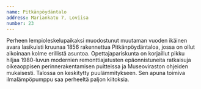 ```yaml
---
name: Pitkänpöydäntalo
address: Mariankatu 7, Loviisa
number: 23
---
```

Perheen lempioleskelupaikaksi muodostunut muutaman vuoden ikäinen avara lasikuisti kruunaa 1856 rakennettua Pitkänpöydäntaloa, jossa on ollut aikoinaan kolme erillistä asuntoa. Opettajapariskunta on korjaillut pikku hiljaa 1980-luvun modernien remonttiajatusten epäonnistuneita ratkaisuja oikeaoppisen perinnerakentamisen puitteissa ja Museoviraston ohjeiden mukaisesti. Talossa on keskitytty puulämmitykseen. Sen apuna toimiva ilmalämpöpumppu saa perheeltä paljon kiitoksia.